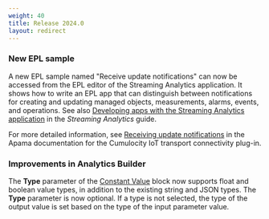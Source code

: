 ```yaml
---
weight: 40
title: Release 2024.0
layout: redirect
---
```


### New EPL sample

A new EPL sample named "Receive update notifications"
can now be accessed from the EPL editor of the Streaming Analytics application.
It shows how to write an EPL app that can distinguish between notifications for creating and updating managed objects, measurements, alarms, events, and operations.
See also [Developing apps with the Streaming Analytics application](https://cumulocity.com/guides/10.19.0/streaming-analytics/epl-apps/#epl-apps)
in the *Streaming Analytics* guide.

For more detailed information, see [Receiving update notifications](https://documentation.softwareag.com/pam/10.15.3/en/webhelp/pam-webhelp/index.html#page/pam-webhelp%2Fco-ConApaAppToExtCom_cumulocity_receiving_update_notifications.html) in the Apama documentation for the Cumulocity IoT transport connectivity plug-in.

### Improvements in Analytics Builder

The **Type** parameter of the [Constant Value](https://cumulocity.com/guides/10.19.0/streaming-analytics/block-reference/#constant-value) block
now supports float and boolean value types, in addition to the existing string and JSON types.
The **Type** parameter is now optional. If a type is not selected, the type of the output value is set based on the type of the input parameter value.
